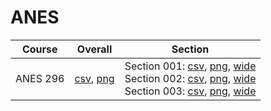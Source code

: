 # ANES

| Course | Overall | Section |
| ------ | ------- | ------- |
| ANES 296 | [csv](https://github.com/UCSD-Historical-Enrollment-Data/2025Winter/blob/main/overall/ANES%20296.csv), [png](https://raw.githubusercontent.com/UCSD-Historical-Enrollment-Data/2025Winter/main/plot_overall/ANES%20296.png) | Section 001: [csv](https://github.com/UCSD-Historical-Enrollment-Data/2025Winter/blob/main/section/ANES%20296_001.csv), [png](https://raw.githubusercontent.com/UCSD-Historical-Enrollment-Data/2025Winter/main/plot_section/ANES%20296_001.png), [wide](https://raw.githubusercontent.com/UCSD-Historical-Enrollment-Data/2025Winter/main/plot_section_wide/ANES%20296_001.png)<br>Section 002: [csv](https://github.com/UCSD-Historical-Enrollment-Data/2025Winter/blob/main/section/ANES%20296_002.csv), [png](https://raw.githubusercontent.com/UCSD-Historical-Enrollment-Data/2025Winter/main/plot_section/ANES%20296_002.png), [wide](https://raw.githubusercontent.com/UCSD-Historical-Enrollment-Data/2025Winter/main/plot_section_wide/ANES%20296_002.png)<br>Section 003: [csv](https://github.com/UCSD-Historical-Enrollment-Data/2025Winter/blob/main/section/ANES%20296_003.csv), [png](https://raw.githubusercontent.com/UCSD-Historical-Enrollment-Data/2025Winter/main/plot_section/ANES%20296_003.png), [wide](https://raw.githubusercontent.com/UCSD-Historical-Enrollment-Data/2025Winter/main/plot_section_wide/ANES%20296_003.png) |
